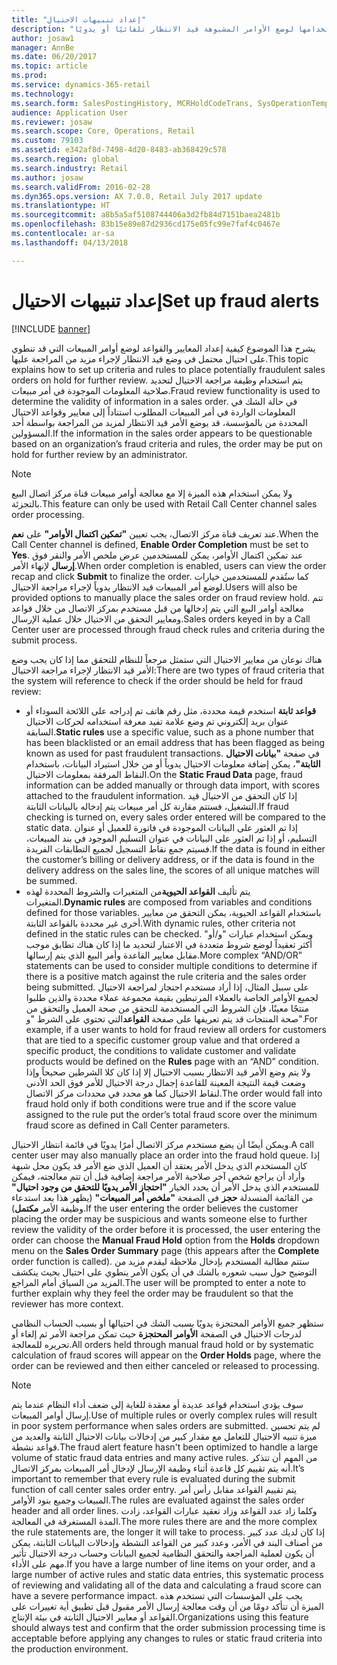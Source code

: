 ```yaml
---
title: "إعداد تنبيهات الاحتيال"
description: "يشرح هذا الموضوع كيفية إعداد قواعد لتنبيه ممثلي خدمة العملاء بمعلومات الاحتيال المحتمل عند معالجة الأوامر. يمكنك تعريف رموز محددة لاستخدامها لوضع الأوامر المشبوهة قيد الانتظار تلقائيًا أو يدويًا."
author: josaw1
manager: AnnBe
ms.date: 06/20/2017
ms.topic: article
ms.prod: 
ms.service: dynamics-365-retail
ms.technology: 
ms.search.form: SalesPostingHistory, MCRHoldCodeTrans, SysOperationTemplateForm
audience: Application User
ms.reviewer: josaw
ms.search.scope: Core, Operations, Retail
ms.custom: 79103
ms.assetid: e342af8d-7498-4d20-8483-ab368429c578
ms.search.region: global
ms.search.industry: Retail
ms.author: josaw
ms.search.validFrom: 2016-02-28
ms.dyn365.ops.version: AX 7.0.0, Retail July 2017 update
ms.translationtype: HT
ms.sourcegitcommit: a8b5a5af5108744406a3d2fb84d7151baea2481b
ms.openlocfilehash: 83b15e89e87d2936cd175e05fc99e7faf4c0467e
ms.contentlocale: ar-sa
ms.lasthandoff: 04/13/2018

---
```


# <a name="set-up-fraud-alerts"></a><span data-ttu-id="ef4aa-104">إعداد تنبيهات الاحتيال</span><span class="sxs-lookup"><span data-stu-id="ef4aa-104">Set up fraud alerts</span></span>

[!INCLUDE [banner](includes/banner.md)]

<span data-ttu-id="ef4aa-105">يشرح هذا الموضوع كيفية إعداد المعايير والقواعد لوضع أوامر المبيعات التي قد تنطوي على احتيال محتمل في وضع قيد الانتظار لإجراء مزيد من المراجعة عليها.</span><span class="sxs-lookup"><span data-stu-id="ef4aa-105">This topic explains how to set up criteria and rules to place potentially fraudulent sales orders on hold for further review.</span></span> <span data-ttu-id="ef4aa-106">يتم استخدام وظيفة مراجعة الاحتيال لتحديد صلاحية المعلومات الموجودة في أمر مبيعات.</span><span class="sxs-lookup"><span data-stu-id="ef4aa-106">Fraud review functionality is used to determine the validity of information in a sales order.</span></span> <span data-ttu-id="ef4aa-107">في حالة الشك في المعلومات الواردة في أمر المبيعات المطلوب استناداً إلى معايير وقواعد الاحتيال المحددة من بالمؤسسة، قد يوضع الأمر قيد الانتظار لمزيد من المراجعة بواسطة أحد المسؤولين.</span><span class="sxs-lookup"><span data-stu-id="ef4aa-107">If the information in the sales order appears to be questionable based on an organization’s fraud criteria and rules, the order may be put on hold for further review by an administrator.</span></span>

> [!NOTE]
> <span data-ttu-id="ef4aa-108">ولا يمكن استخدام هذه الميزة إلا مع معالجة أوامر مبيعات قناة مركز اتصال البيع بالتجزئة.</span><span class="sxs-lookup"><span data-stu-id="ef4aa-108">This feature can only be used with Retail Call Center channel sales order processing.</span></span> 

<span data-ttu-id="ef4aa-109">عند تعريف قناة مركز الاتصال، يجب تعيين **"تمكين اكتمال الأوامر"** على **نعم**.</span><span class="sxs-lookup"><span data-stu-id="ef4aa-109">When the Call Center channel is defined, **Enable Order Completion** must be set to **Yes**.</span></span> <span data-ttu-id="ef4aa-110">عند تمكين اكتمال الأوامر، يمكن للمستخدمين عرض ملخص الأمر والنقر فوق **إرسال** لإنهاء الأمر.</span><span class="sxs-lookup"><span data-stu-id="ef4aa-110">When order completion is enabled, users can view the order recap and click **Submit** to finalize the order.</span></span> <span data-ttu-id="ef4aa-111">كما ستُقدم للمستخدمين خيارات لوضع أمر المبيعات قيد الانتظار يدوياً لإجراء مراجعة الاحتيال.</span><span class="sxs-lookup"><span data-stu-id="ef4aa-111">Users will also be provided options to manually place the sales order on fraud review hold.</span></span> <span data-ttu-id="ef4aa-112">تتم معالجة أوامر البيع التي يتم إدخالها من قبل مستخدم بمركز الاتصال من خلال قواعد ومعايير التحقق من الاحتيال خلال عملية الإرسال.</span><span class="sxs-lookup"><span data-stu-id="ef4aa-112">Sales orders keyed in by a Call Center user are processed through fraud check rules and criteria during the submit process.</span></span>

<span data-ttu-id="ef4aa-113">هناك نوعان من معايير الاحتيال التي ستمثل مرجعاً للنظام للتحقق مما إذا كان يجب وضع الأمر قيد الانتظار لإجراء مراجعة الاحتيال:</span><span class="sxs-lookup"><span data-stu-id="ef4aa-113">There are two types of fraud criteria that the system will reference to check if the order should be held for fraud review:</span></span>

-   <span data-ttu-id="ef4aa-114">**قواعد ثابتة** استخدم قيمة محددة، مثل رقم هاتف تم إدراجه على اللائحة السوداء أو عنوان بريد إلكتروني تم وضع علامة تفيد معرفة استخدامه لحركات الاحتيال السابقة.</span><span class="sxs-lookup"><span data-stu-id="ef4aa-114">**Static rules** use a specific value, such as a phone number that has been blacklisted or an email address that has been flagged as being known as used for past fraudulent transactions.</span></span> <span data-ttu-id="ef4aa-115">في صفحة **"بيانات الاحتيال الثابتة"**، يمكن إضافة معلومات الاحتيال يدوياً أو من خلال استيراد البيانات، باستخدام النقاط المرفقة بمعلومات الاحتيال.</span><span class="sxs-lookup"><span data-stu-id="ef4aa-115">On the **Static Fraud Data** page, fraud information can be added manually or through data import, with scores attached to the fraudulent information.</span></span> <span data-ttu-id="ef4aa-116">إذا كان التحقق من الاحتيال قيد التشغيل، فستتم مقارنة كل أمر مبيعات يتم إدخاله بالبيانات الثابتة.</span><span class="sxs-lookup"><span data-stu-id="ef4aa-116">If fraud checking is turned on, every sales order entered will be compared to the static data.</span></span> <span data-ttu-id="ef4aa-117">إذا تم العثور على البيانات الموجودة في فاتورة للعميل أو عنوان التسليم، أو إذا تم العثور على البيانات في عنوان التسليم الموجود في بند المبيعات، فسيتم جمع نقاط التسجيل لجميع التطابقات الفريدة.</span><span class="sxs-lookup"><span data-stu-id="ef4aa-117">If the data is found in either the customer’s billing or delivery address, or if the data is found in the delivery address on the sales line, the scores of all unique matches will be summed.</span></span>  
-   <span data-ttu-id="ef4aa-118">يتم تأليف **القواعد الحيوية**من المتغيرات والشروط المحددة لهذه المتغيرات.</span><span class="sxs-lookup"><span data-stu-id="ef4aa-118">**Dynamic rules** are composed from variables and conditions defined for those variables.</span></span> <span data-ttu-id="ef4aa-119">باستخدام القواعد الحيوية، يمكن التحقق من معايير أخرى غير محددة بالقواعد الثابتة.</span><span class="sxs-lookup"><span data-stu-id="ef4aa-119">With dynamic rules, other criteria not defined in the static rules can be checked.</span></span> <span data-ttu-id="ef4aa-120">ويمكن استخدام عبارات "و/أو" أكثر تعقيداً لوضع شروط متعددة في الاعتبار لتحديد ما إذا كان هناك تطابق موجب مقابل معايير القاعدة وأمر البيع الذي يتم إرسالها.</span><span class="sxs-lookup"><span data-stu-id="ef4aa-120">More complex “AND/OR” statements can be used to consider multiple conditions to determine if there is a positive match against the rule criteria and the sales order being submitted.</span></span> <span data-ttu-id="ef4aa-121">على سبيل المثال، إذا أراد مستخدم احتجاز لمراجعة الاحتيال لجميع الأوامر الخاصة بالعملاء المرتبطين بقيمة مجموعة عملاء محددة والذين طلبوا منتجًا معينًا، فإن الشروط التي المستخدمة للتحقق من صحة العميل والتحقق من صحة المنتجات قد يتم تعريفها على صفحة **القواعد**التي تحتوي على الشرط "و".</span><span class="sxs-lookup"><span data-stu-id="ef4aa-121">For example, if a user wants to hold for fraud review all orders for customers that are tied to a specific customer group value and that ordered a specific product, the conditions to validate customer and validate products would be defined on the **Rules** page with an “AND” condition.</span></span> <span data-ttu-id="ef4aa-122">ولا يتم وضع الأمر قيد الانتظار بسبب الاحتيال إلا إذا كان كلا الشرطين صحيحاً وإذا وضعت قيمة النتيجة المعينة للقاعدة إجمال درجة الاحتيال للأمر فوق الحد الأدنى لنقاط الاحتيال كما هو محدد في محددات مركز الاتصال.</span><span class="sxs-lookup"><span data-stu-id="ef4aa-122">The order would fall into fraud hold only if both conditions were true and if the score value assigned to the rule put the order’s total fraud score over the minimum fraud score as defined in Call Center parameters.</span></span>

<span data-ttu-id="ef4aa-123">ويمكن أيضًا أن يضع مستخدم مركز الاتصال أمرًا يدويًا في قائمة انتظار الاحتيال.</span><span class="sxs-lookup"><span data-stu-id="ef4aa-123">A call center user may also manually place an order into the fraud hold queue.</span></span> <span data-ttu-id="ef4aa-124">إذا كان المستخدم الذي يدخل الأمر يعتقد أن العميل الذي ضع الأمر قد يكون محل شبهة وأراد أن يراجع شخص آخر صلاحية الأمر مراجعة إضافية قبل أن تتم معالجته، فيمكن للمستخدم الذي يدخل الأمر أن يحدد الخيار **"احتجاز الأمر يدويًا للتحقق من وجود احتيال"** من القائمة المنسدلة  **حجز** في الصفحة **"ملخص أمر المبيعات"** (يظهر هذا بعد استدعاء وظيفة الأمر **مكتمل**).</span><span class="sxs-lookup"><span data-stu-id="ef4aa-124">If the user entering the order believes the customer placing the order may be suspicious and wants someone else to further review the validity of the order before it is processed, the user entering the order can choose the **Manual Fraud Hold** option from the **Holds** dropdown menu on the **Sales Order Summary** page (this appears after the **Complete** order function is called).</span></span> <span data-ttu-id="ef4aa-125">ستتم مطالبة المستخدم بإدخال ملاحظة ليقدم مزيد من التوضيح حول سبب شعوره بالشك في أن يكون الأمر ينطوي على احتيال بحيث ينكشف المزيد من السياق أمام المراجع.</span><span class="sxs-lookup"><span data-stu-id="ef4aa-125">The user will be prompted to enter a note to further explain why they feel the order may be fraudulent so that the reviewer has more context.</span></span>

<span data-ttu-id="ef4aa-126">ستظهر جميع الأوامر المحتجزة يدويًا بسبب الشك في احتيالها أو بسبب الحساب النظامي لدرجات الاحتيال في الصفحة **الأوامر المحتجزة** حيث تمكن مراجعة الأمر ثم إلغاء أو تحريره للمعالجة.</span><span class="sxs-lookup"><span data-stu-id="ef4aa-126">All orders held through manual fraud hold or by systematic calculation of fraud scores will appear on the **Order Holds** page, where the order can be reviewed and then either canceled or released to processing.</span></span>

> [!NOTE]
> <span data-ttu-id="ef4aa-127">سوف يؤدي استخدام قواعد عديدة أو معقدة للغاية إلى ضعف أداء النظام عندما يتم إرسال أوامر المبيعات.</span><span class="sxs-lookup"><span data-stu-id="ef4aa-127">Use of multiple rules or overly complex rules will result in poor system performance when sales orders are submitted.</span></span> <span data-ttu-id="ef4aa-128">لم يتم تحسين ميزة تنبيه الاحتيال للتعامل مع مقدار كبير من إدخالات بيانات الاحتيال الثابتة والعديد من قواعد نشطة.</span><span class="sxs-lookup"><span data-stu-id="ef4aa-128">The fraud alert feature hasn't been optimized to handle a large volume of static fraud data entries and many active rules.</span></span> <span data-ttu-id="ef4aa-129">من المهم أن تتذكر أنه يتم تقييم كل قاعدة أثناء وظيفة الإرسال لإدخال أمر المبيعات بمركز الاتصال.</span><span class="sxs-lookup"><span data-stu-id="ef4aa-129">It’s important to remember that every rule is evaluated during the submit function of call center sales order entry.</span></span> <span data-ttu-id="ef4aa-130">يتم تقييم القواعد مقابل رأس أمر المبيعات وجميع بنود الأوامر.</span><span class="sxs-lookup"><span data-stu-id="ef4aa-130">The rules are evaluated against the sales order header and all order lines.</span></span> <span data-ttu-id="ef4aa-131">وكلما زاد عدد القواعد وزاد تعقيد عبارات القواعد، زادت المدة المستغرقة في المعالجة.</span><span class="sxs-lookup"><span data-stu-id="ef4aa-131">The more rules there are and the more complex the rule statements are, the longer it will take to process.</span></span> <span data-ttu-id="ef4aa-132">إذا كان لديك عدد كبير من أصناف البند في الأمر، وعدد كبير من القواعد النشطة وإدخالات البيانات الثابتة، يمكن أن يكون لعملية المراجعة والتحقق النظامية لجميع البيانات وحساب درجة الاحتيال تأثير مهم على الأداء.</span><span class="sxs-lookup"><span data-stu-id="ef4aa-132">If you have a large number of line items on your order, and a large number of active rules and static data entries, this systematic process of reviewing and validating all of the data and calculating a fraud score can have a severe performance impact.</span></span>  <span data-ttu-id="ef4aa-133">يجب على المؤسسات التي تستخدم هذه الميزة أن تتأكد دومًا من أن وقت معالجة إرسال الأمر مقبول قبل تطبيق أية تغييرات على القواعد أو معايير الاحتيال الثابتة في بيئة الإنتاج.</span><span class="sxs-lookup"><span data-stu-id="ef4aa-133">Organizations using this feature should always test and confirm that the order submission processing time is acceptable before applying any changes to rules or static fraud criteria into the production environment.</span></span>

